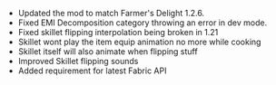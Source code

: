- Updated the mod to match Farmer's Delight 1.2.6.
- Fixed EMI Decomposition category throwing an error in dev mode.
- Fixed skillet flipping interpolation being broken in 1.21
- Skillet wont play the item equip animation no more while cooking
- Skillet itself will also animate when flipping stuff
- Improved Skillet flipping sounds
- Added requirement for latest Fabric API